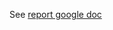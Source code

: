 See [report google doc](https://docs.google.com/document/d/1cL2LFy0RtviF78Xvktd1NU0f5wFtM9UwY2InLC10ANA/edit?usp=sharing)
